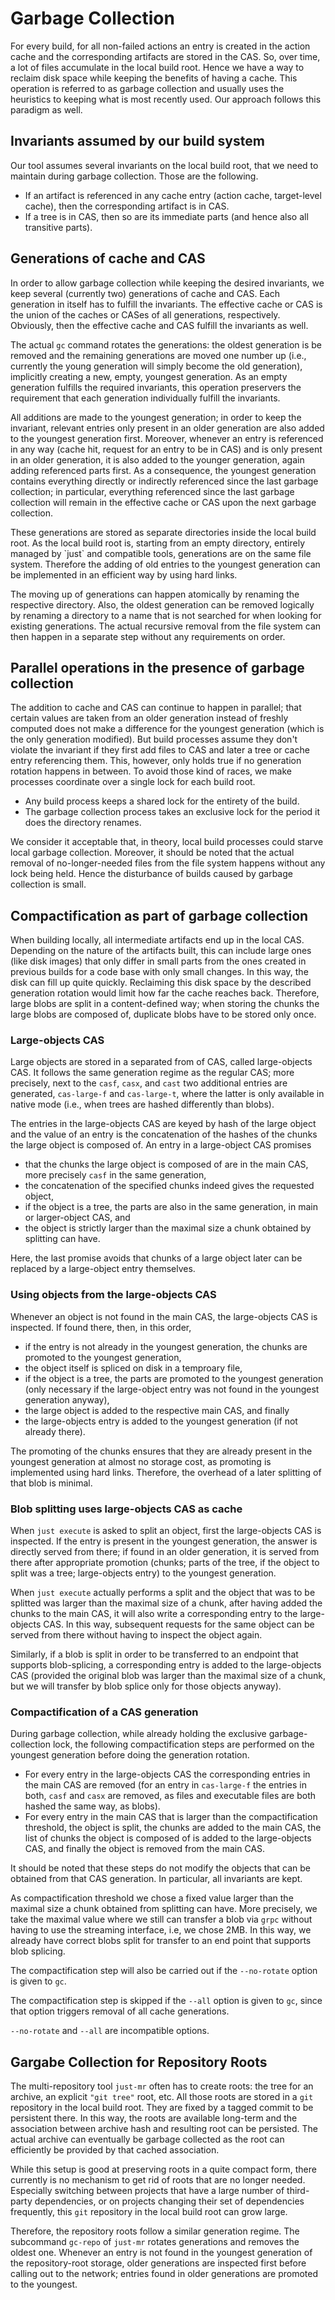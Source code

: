 Garbage Collection
==================

For every build, for all non-failed actions an entry is created in the
action cache and the corresponding artifacts are stored in the CAS. So,
over time, a lot of files accumulate in the local build root. Hence we
have a way to reclaim disk space while keeping the benefits of having a
cache. This operation is referred to as garbage collection and usually
uses the heuristics to keeping what is most recently used. Our approach
follows this paradigm as well.

Invariants assumed by our build system
--------------------------------------

Our tool assumes several invariants on the local build root, that we
need to maintain during garbage collection. Those are the following.

 - If an artifact is referenced in any cache entry (action cache,
   target-level cache), then the corresponding artifact is in CAS.
 - If a tree is in CAS, then so are its immediate parts (and hence also
   all transitive parts).

Generations of cache and CAS
----------------------------

In order to allow garbage collection while keeping the desired
invariants, we keep several (currently two) generations of cache and
CAS. Each generation in itself has to fulfill the invariants. The
effective cache or CAS is the union of the caches or CASes of all
generations, respectively. Obviously, then the effective cache and CAS
fulfill the invariants as well.

The actual `gc` command rotates the generations: the oldest generation
is be removed and the remaining generations are moved one number up
(i.e., currently the young generation will simply become the old
generation), implicitly creating a new, empty, youngest generation. As
an empty generation fulfills the required invariants, this operation
preservers the requirement that each generation individually fulfill the
invariants.

All additions are made to the youngest generation; in order to keep the
invariant, relevant entries only present in an older generation are also
added to the youngest generation first. Moreover, whenever an entry is
referenced in any way (cache hit, request for an entry to be in CAS) and
is only present in an older generation, it is also added to the younger
generation, again adding referenced parts first. As a consequence, the
youngest generation contains everything directly or indirectly
referenced since the last garbage collection; in particular, everything
referenced since the last garbage collection will remain in the
effective cache or CAS upon the next garbage collection.

These generations are stored as separate directories inside the local
build root. As the local build root is, starting from an empty
directory, entirely managed by \`just\` and compatible tools,
generations are on the same file system. Therefore the adding of old
entries to the youngest generation can be implemented in an efficient
way by using hard links.

The moving up of generations can happen atomically by renaming the
respective directory. Also, the oldest generation can be removed
logically by renaming a directory to a name that is not searched for
when looking for existing generations. The actual recursive removal from
the file system can then happen in a separate step without any
requirements on order.

Parallel operations in the presence of garbage collection
---------------------------------------------------------

The addition to cache and CAS can continue to happen in parallel; that
certain values are taken from an older generation instead of freshly
computed does not make a difference for the youngest generation (which
is the only generation modified). But build processes assume they don't
violate the invariant if they first add files to CAS and later a tree or
cache entry referencing them. This, however, only holds true if no
generation rotation happens in between. To avoid those kind of races, we
make processes coordinate over a single lock for each build root.

 - Any build process keeps a shared lock for the entirety of the build.
 - The garbage collection process takes an exclusive lock for the
   period it does the directory renames.

We consider it acceptable that, in theory, local build processes could
starve local garbage collection. Moreover, it should be noted that the
actual removal of no-longer-needed files from the file system happens
without any lock being held. Hence the disturbance of builds caused by
garbage collection is small.

Compactification as part of garbage collection
----------------------------------------------

When building locally, all intermediate artifacts end up in the
local CAS. Depending on the nature of the artifacts built, this
can include large ones (like disk images) that only differ in small
parts from the ones created in previous builds for a code base
with only small changes. In this way, the disk can fill up quite
quickly. Reclaiming this disk space by the described generation
rotation would limit how far the cache reaches back. Therefore,
large blobs are split in a content-defined way; when storing the
chunks the large blobs are composed of, duplicate blobs have to be
stored only once.

### Large-objects CAS

Large objects are stored in a separated from of CAS,
called large-objects CAS. It follows
the same generation regime as the regular CAS; more precisely,
next to the `casf`, `casx`, and `cast` two additional
entries are generated, `cas-large-f` and `cas-large-t`, where the
latter is only available in native mode (i.e., when trees are hashed
differently than blobs).

The entries in the large-objects CAS are keyed by hash of the
large object and the value of an entry is the concatenation of the
hashes of the chunks the large object is composed of. An entry in
a large-object CAS promises

- that the chunks the large object is composed of are in the main
  CAS, more precisely `casf` in the same generation,
- the concatenation of the specified chunks indeed gives the
  requested object,
- if the object is a tree, the parts are also in the same generation,
  in main or larger-object CAS, and
- the object is strictly larger than the maximal size a chunk
  obtained by splitting can have.

Here, the last promise avoids that chunks of a large object later
can be replaced by a large-object entry themselves.

### Using objects from the large-objects CAS

Whenever an object is not found in the main CAS, the large-objects
CAS is inspected. If found there, then, in this order,

- if the entry is not already in the youngest generation, the chunks
  are promoted to the youngest generation,
- the object itself is spliced on disk in a temproary file,
- if the object is a tree, the parts are promoted to the youngest
  generation (only necessary if the large-object entry was not
  found in the youngest generation anyway),
- the large object is added to the respective main CAS, and finally
- the large-objects entry is added to the youngest generation (if
  not already there).

The promoting of the chunks ensures that they are already present
in the youngest generation at almost no storage cost, as promoting
is implemented using hard links. Therefore, the overhead of a later
splitting of that blob is minimal.

### Blob splitting uses large-objects CAS as cache

When `just execute` is asked to split an object, first the
large-objects CAS is inspected. If the entry is present in the
youngest generation, the answer is directly served from there;
if found in an older generation, it is served from there after
appropriate promotion (chunks; parts of the tree, if the object to
split was a tree; large-objects entry) to the youngest generation.

When `just execute` actually performs a split and the object that
was to be splitted was larger than the maximal size of a chunk,
after having added the chunks to the main CAS, it will also write
a corresponding entry to the large-objects CAS. In this way,
subsequent requests for the same object can be served from there
without having to inspect the object again.

Similarly, if a blob is split in order to be transferred to an
endpoint that supports blob-splicing, a corresponding entry is
added to the large-objects CAS (provided the original blob was
larger than the maximal size of a chunk, but we will transfer by
blob splice only for those objects anyway).

### Compactification of a CAS generation

During garbage collection, while already holding the exclusive
garbage-collection lock, the following compactification steps are
performed on the youngest generation before doing the generation
rotation.

- For every entry in the large-objects CAS the corresponding entries
  in the main CAS are removed (for an entry in `cas-large-f` the
  entries in both, `casf` and `casx` are removed, as files and
  executable files are both hashed the same way, as blobs).
- For every entry in the main CAS that is larger than the
  compactification threshold, the object is split, the chunks are
  added to the main CAS, the list of chunks the object is composed
  of is added to the large-objects CAS, and finally the object is
  removed from the main CAS.

It should be noted that these steps do not modify the objects
that can be obtained from that CAS generation. In particular, all
invariants are kept.

As compactification threshold we chose a fixed value larger than
the maximal size a chunk obtained from splitting can have. More
precisely, we take the maximal value where we still can transfer
a blob via `grpc` without having to use the streaming interface,
i.e, we chose 2MB. In this way, we already have correct blobs split
for transfer to an end point that supports blob splicing.

The compactification step will also be carried out if the `--no-rotate`
option is given to `gc`.

The compactification step is skipped if the `--all` option is given to
`gc`, since that option triggers removal of all cache generations.

`--no-rotate` and `--all` are incompatible options.

Gargabe Collection for Repository Roots
---------------------------------------

The multi-repository tool `just-mr` often has to create roots: the
tree for an archive, an explicit `"git tree"` root, etc. All those
roots are stored in a `git` repository in the local build root.
They are fixed by a tagged commit to be persistent there. In this
way, the roots are available long-term and the association between
archive hash and resulting root can be persisted. The actual archive
can eventually be garbage collected as the root can efficiently be
provided by that cached association.

While this setup is good at preserving roots in a quite compact
form, there currently is no mechanism to get rid of roots that are
no longer needed. Especially switching between projects that have
a large number of third-party dependencies, or on projects changing
their set of dependencies frequently, this `git` repository in the
local build root can grow large.

Therefore, the repository roots follow a similar generation regime.
The subcommand `gc-repo` of `just-mr` rotates generations and removes
the oldest one. Whenever an entry is not found in the youngest
generation of the repository-root storage, older generations are
inspected first before calling out to the network; entries found
in older generations are promoted to the youngest.

